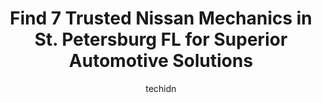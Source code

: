 ---
layout: ampstory
image: https://images.unsplash.com/photo-1558140275-312515f28cbb?ixlib=rb-4.0.3&ixid=MnwxMjA3fDB8MHxwaG90by1wYWdlfHx8fGVufDB8fHx8&auto=format&fit=crop&w=640&h=853&q=80
author: techidn
featured: false
description: Looking for reliable and skilled Nissan Mechanic in St. Petersburg  FL, USA? Your search ends here with the 7 best Nissan Mechanic in town. With their expertise and commitment to delivering 
title: Find 7 Trusted Nissan Mechanics in St. Petersburg  FL for Superior Automotive Solutions
cover:
   title: Find 7 Trusted Nissan Mechanics in St. Petersburg  FL for Superior Automotive Solutions
   subtitle: Rickpate
   background: https://images.unsplash.com/photo-1558140275-312515f28cbb?ixlib=rb-4.0.3&ixid=MnwxMjA3fDB8MHxwaG90by1wYWdlfHx8fGVufDB8fHx8&auto=format&fit=crop&w=640&h=853&q=80

pages: 
 - layout: thirds
   top: <h1>#1 Victory Automotive Service</h1>
   bottom: "<p>From start to finish, the experience was superior.  Very friendly, knowledgeable and honest.  I took my 2013 VW CC Sport in because it wasnt running well, and every ligh</p>"
   background: https://www.knot35.com/toplist/wp-content/uploads/2023/06/best-nissan-mechanic-1-in-st-petersburg-fl-1685832756.jpeg
   backgroundblur: true
 - layout: thirds
   top: <h1>#2 JB Import Automotive Repair</h1>
   bottom: "<p>387 16th St N, St. Petersburg, FL 33705, United States</p>"
   background: https://www.knot35.com/toplist/wp-content/uploads/2023/06/best-nissan-mechanic-2-in-st-petersburg-fl-1685832756.jpeg
   cta:
      link: https://www.knot35.com/toplist/find-7-trusted-nissan-mechanics-in-st-petersburg-fl-for-superior-automotive-solutions/
      text: Find 7 Trusted Nissan Mechanics in St. Petersburg  FL for Superior Automotive Solutions
 - layout: thirds
   top: <h1>#3 Andys Automotive, Inc.</h1>
   bottom: "<p>2800 5th Ave S, St. Petersburg, FL 33712, United States</p>"
   background: https://www.knot35.com/toplist/wp-content/uploads/2023/06/best-nissan-mechanic-3-in-st-petersburg-fl-1685832756.jpeg
   cta:
      link: https://www.knot35.com/toplist/find-7-trusted-nissan-mechanics-in-st-petersburg-fl-for-superior-automotive-solutions/
      text: Find 7 Trusted Nissan Mechanics in St. Petersburg  FL for Superior Automotive Solutions
 - layout: thirds
   top: <h1>#4 Sunshine Automotive Inc.</h1>
   bottom: "<p>315 16th St N, St. Petersburg, FL 33705, United States</p>"
   background: https://images.unsplash.com/photo-1561679660-d00ee1e0dc8e?ixlib=rb-4.0.3&ixid=MnwxMjA3fDB8MHxwaG90by1wYWdlfHx8fGVufDB8fHx8&auto=format&fit=crop&w=640&h=853&q=80
   cta:
      link: https://www.knot35.com/toplist/find-7-trusted-nissan-mechanics-in-st-petersburg-fl-for-superior-automotive-solutions/
      text: Find 7 Trusted Nissan Mechanics in St. Petersburg  FL for Superior Automotive Solutions
 - layout: thirds
   top: <h1>#5 Jaguar St. Petersburg Service</h1>
   bottom: "<p>6001 34th St N, St. Petersburg, FL 33714, United States</p>"
   background: https://images.unsplash.com/photo-1527066579998-dbbae57f45ce?ixlib=rb-4.0.3&ixid=MnwxMjA3fDB8MHxwaG90by1wYWdlfHx8fGVufDB8fHx8&auto=format&fit=crop&w=640&h=853&q=80
   cta:
      link: https://www.knot35.com/toplist/find-7-trusted-nissan-mechanics-in-st-petersburg-fl-for-superior-automotive-solutions/
      text: Find 7 Trusted Nissan Mechanics in St. Petersburg  FL for Superior Automotive Solutions
 - layout: thirds
   top: <h1>#6 Dans Auto</h1>
   bottom: "<p>2837 21st Ave N, St. Petersburg, FL 33713, United States</p>"
   background: https://images.unsplash.com/photo-1567360425618-1594206637d2?ixlib=rb-4.0.3&ixid=MnwxMjA3fDB8MHxwaG90by1wYWdlfHx8fGVufDB8fHx8&auto=format&fit=crop&w=640&h=853&q=80
   cta:
      link: https://www.knot35.com/toplist/find-7-trusted-nissan-mechanics-in-st-petersburg-fl-for-superior-automotive-solutions/
      text: Find 7 Trusted Nissan Mechanics in St. Petersburg  FL for Superior Automotive Solutions
 - layout: thirds
   top: <h1>#7 S L & Sons</h1>
   bottom: "<p>901 16th St N, St. Petersburg, FL 33705, United States</p>"
   background: https://images.unsplash.com/photo-1518640467707-6811f4a6ab73?ixlib=rb-4.0.3&ixid=MnwxMjA3fDB8MHxwaG90by1wYWdlfHx8fGVufDB8fHx8&auto=format&fit=crop&w=640&h=853&q=80
   cta:
      link: https://www.knot35.com/toplist/find-7-trusted-nissan-mechanics-in-st-petersburg-fl-for-superior-automotive-solutions/
      text: Find 7 Trusted Nissan Mechanics in St. Petersburg  FL for Superior Automotive Solutions
 - layout: thirds
   middle: Continue reading...
   background: https://images.unsplash.com/photo-1524169358666-79f22534bc6e?ixlib=rb-4.0.3&ixid=MnwxMjA3fDB8MHxwaG90by1wYWdlfHx8fGVufDB8fHx8&auto=format&fit=crop&w=640&h=853&q=80
   cta:
      link: https://www.knot35.com/toplist/find-7-trusted-nissan-mechanics-in-st-petersburg-fl-for-superior-automotive-solutions/
      text: Find 7 Trusted Nissan Mechanics in St. Petersburg  FL for Superior Automotive Solutions
      
---